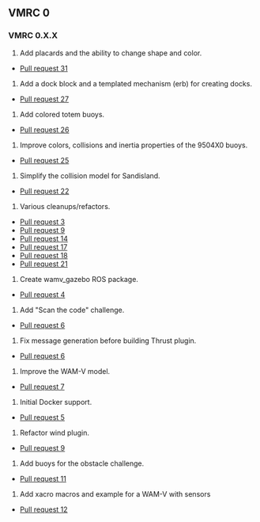 ## VMRC 0

### VMRC 0.X.X

1. Add placards and the ability to change shape and color.
  * [Pull request 31](https://bitbucket.org/osrf/vmrc/pull-requests/31)

1. Add a dock block and a templated mechanism (erb) for creating docks.
  * [Pull request 27](https://bitbucket.org/osrf/vmrc/pull-requests/27)

1. Add colored totem buoys.
  * [Pull request 26](https://bitbucket.org/osrf/vmrc/pull-requests/26)

1. Improve colors, collisions and inertia properties of the 9504X0 buoys.
  * [Pull request 25](https://bitbucket.org/osrf/vmrc/pull-requests/25)

1. Simplify the collision model for Sandisland.
  * [Pull request 22](https://bitbucket.org/osrf/vmrc/pull-requests/22)

1. Various cleanups/refactors.
  * [Pull request 3](https://bitbucket.org/osrf/vmrc/pull-requests/3)
  * [Pull request 9](https://bitbucket.org/osrf/vmrc/pull-requests/9)
  * [Pull request 14](https://bitbucket.org/osrf/vmrc/pull-requests/14)
  * [Pull request 17](https://bitbucket.org/osrf/vmrc/pull-requests/17)
  * [Pull request 18](https://bitbucket.org/osrf/vmrc/pull-requests/18)
  * [Pull request 21](https://bitbucket.org/osrf/vmrc/pull-requests/21)

1. Create wamv_gazebo ROS package.
  * [Pull request 4](https://bitbucket.org/osrf/vmrc/pull-requests/4)

1. Add "Scan the code" challenge.
  * [Pull request 6](https://bitbucket.org/osrf/vmrc/pull-requests/6)

1. Fix message generation before building Thrust plugin.
  * [Pull request 6](https://bitbucket.org/osrf/vmrc/pull-requests/8)

1. Improve the WAM-V model.
  * [Pull request 7](https://bitbucket.org/osrf/vmrc/pull-requests/7)

1. Initial Docker support.
  * [Pull request 5](https://bitbucket.org/osrf/vmrc/pull-requests/5)

1. Refactor wind plugin.
  * [Pull request 9](https://bitbucket.org/osrf/vmrc/pull-requests/9)

1. Add buoys for the obstacle challenge.
  * [Pull request 11](https://bitbucket.org/osrf/vmrc/pull-requests/11)

1. Add xacro macros and example for a WAM-V with sensors
  * [Pull request 12](https://bitbucket.org/osrf/vmrc/pull-requests/12)
